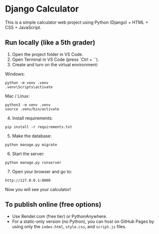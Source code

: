 # Django Calculator

This is a simple calculator web project using Python (Django) + HTML + CSS + JavaScript.

## Run locally (like a 5th grader)

1. Open the project folder in VS Code.
2. Open Terminal in VS Code (press `Ctrl + ``).
3. Create and turn on the virtual environment:

Windows:
```
python -m venv .venv
.venv\Scripts\activate
```

Mac / Linux:
```
python3 -m venv .venv
source .venv/bin/activate
```

4. Install requirements:
```
pip install -r requirements.txt
```

5. Make the database:
```
python manage.py migrate
```

6. Start the server:
```
python manage.py runserver
```

7. Open your browser and go to:
```
http://127.0.0.1:8000
```

Now you will see your calculator!

## To publish online (free options)
- Use Render.com (free tier) or PythonAnywhere.
- For a static-only version (no Python), you can host on GitHub Pages by using only the `index.html`, `style.css`, and `script.js` files.

